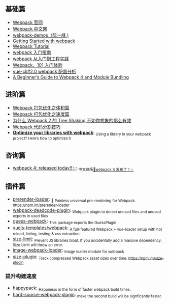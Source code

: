## 基础篇

* [Webpack 官网](https://webpack.js.org/)
* [Webpack 中文网](https://doc.webpack-china.org/)
* [webpack-demos（阮一峰 )](https://github.com/ruanyf/webpack-demos)
* [Getting Started with webpack](https://blog.madewithenvy.com/getting-started-with-webpack-2-ed2b86c68783)
* [Webpack Tutorial](https://www.ag-grid.com/ag-grid-understanding-webpack/)
* [webpack 入门指南](http://www.cnblogs.com/vajoy/p/4650467.html)
* [webpack 从入门到工程实践](https://mp.weixin.qq.com/s?__biz=MzIwNjEwNTQ4Mw==&mid=2651577617&idx=1&sn=5d74f835ccb4e8070c2a03a215ee199e&chksm=8cd9c3f5bbae4ae3fbca8d88c7b5844a3bc7b5b8e2277200932074c26765ac04f4dfbc37637c#rd)
* [Webpack，101 入门体验](http://html-js.com/article/3009)
* [vue-cli#2.0 webpack 配置分析](https://juejin.im/post/584e48b2ac502e006c74a120)
* [A Beginner’s Guide to Webpack 4 and Module Bundling](https://www.sitepoint.com/beginners-guide-webpack-module-bundling/)

## 进阶篇

* [Webpack 打包优化之体积篇](http://jeffjade.com/2017/08/06/124-webpack-packge-optimization-for-volume/)
* [Webpack 打包优化之速度篇](http://jeffjade.com/2017/08/12/125-webpack-package-optimization-for-speed/)
* [为什么 Webpack 2 的 Tree Shaking 不如你想象的那么有效](https://advancedweb.hu/2017/02/07/treeshaking/)
* [Webpack 代码分割技巧](https://foio.github.io/wepack-code-spliting/)
* [**Optimize your libraries with webpack**](https://github.com/GoogleChromeLabs/webpack-libs-optimizations): <sub>Using a library in your webpack project? Here’s how to optimize it</sub>

## 咨询篇

* [webpack 4: released today!!✨](https://medium.com/webpack/webpack-4-released-today-6cdb994702d4): <sub>中文译版[🎼webpack 4 发布了！✨](https://zhuanlan.zhihu.com/p/34028750)</sub>

## 插件篇

* [prerender-loader](https://github.com/GoogleChromeLabs/prerender-loader): <sub>📰 Painless universal pre-rendering for Webpack. https://npm.im/prerender-loader</sub>
* [webpack-deadcode-plugin](https://github.com/MQuy/webpack-deadcode-plugin): <sub>Webpack plugin to detect unused files and unused exports in used files</sub>
* [guess-webpack](https://github.com/guess-js/guess/tree/master/packages/webpack): <sub>This package exports the GuessPlugin</sub>
* [vuejs-templates/webpack](https://github.com/vuejs-templates/webpack): <sub>A full-featured Webpack + vue-loader setup with hot reload, linting, testing & css extraction.</sub>
* [size-limit](https://github.com/ai/size-limit): <sub>Prevent JS libraries bloat. If you accidentally add a massive dependency, Size Limit will throw an error.</sub>
* [image-webpack-loader](https://github.com/tcoopman/image-webpack-loader): <sub>Image loader module for webpack</sub>
* [size-plugin](https://github.com/GoogleChromeLabs/size-plugin): <sub>Track compressed Webpack asset sizes over time. https://npm.im/size-plugin</sub>

### 提升构建速度

* [happypack](https://github.com/amireh/happypack): <sub>Happiness in the form of faster webpack build times.</sub>
* [hard-source-webpack-plugin](https://github.com/mzgoddard/hard-source-webpack-plugin): <sub>make the second build will be signficantly faster.</sub>